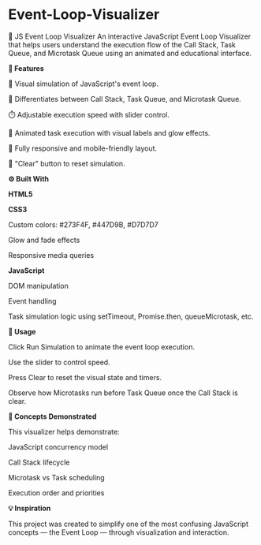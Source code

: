 # Event-Loop-Visualizer

🔁 JS Event Loop Visualizer
An interactive JavaScript Event Loop Visualizer that helps users understand the execution flow of the Call Stack, Task Queue, and Microtask Queue using an animated and educational interface.

**📌 Features**

🎯 Visual simulation of JavaScript's event loop.

🧠 Differentiates between Call Stack, Task Queue, and Microtask Queue.

⏱️ Adjustable execution speed with slider control.

🌈 Animated task execution with visual labels and glow effects.

📱 Fully responsive and mobile-friendly layout.

🧼 "Clear" button to reset simulation.

**⚙️ Built With**

**HTML5**

**CSS3**
  
  Custom colors: #273F4F, #447D9B, #D7D7D7
  
  Glow and fade effects
  
  Responsive media queries

**JavaScript**

  DOM manipulation
  
  Event handling
  
  Task simulation logic using setTimeout, Promise.then, queueMicrotask, etc.

**📝 Usage**
  
Click Run Simulation to animate the event loop execution.

Use the slider to control speed.

Press Clear to reset the visual state and timers.

Observe how Microtasks run before Task Queue once the Call Stack is clear.

**📄 Concepts Demonstrated**

This visualizer helps demonstrate:

JavaScript concurrency model

Call Stack lifecycle

Microtask vs Task scheduling

Execution order and priorities

**💡 Inspiration**

This project was created to simplify one of the most confusing JavaScript concepts — the Event Loop — through visualization and interaction.
